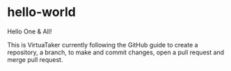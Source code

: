 # hello-world

Hello One & All!

This is VirtuaTaker currently following the GitHub guide to create a repository, a branch, to make and commit changes, open a pull request and merge pull request. 
